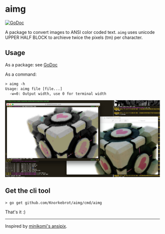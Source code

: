 aimg
====

[![GoDoc](https://godoc.org/github.com/Knorkebrot/aimg?status.svg)][gd]

A package to convert images to ANSI color coded text. `aimg` uses
unicode UPPER HALF BLOCK to archieve twice the pixels (tm) per
character.


Usage
-----

As a package: see [GoDoc][gd]

As a command:

	> aimg -h
	Usage: aimg file [file...]
	  -w=0: Output width, use 0 for terminal width

![screenshot](screenshot.jpg)


Get the cli tool
----------------

	> go get github.com/Knorkebrot/aimg/cmd/aimg

That's it :)

- - - -

Inspired by [minikomi's ansipix][ap].

[ap]: https://github.com/minikomi/ansipix
[gd]: https://godoc.org/github.com/Knorkebrot/aimg
